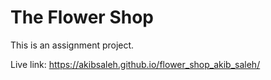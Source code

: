 
# The Flower Shop

This is an assignment project.

Live link: https://akibsaleh.github.io/flower_shop_akib_saleh/